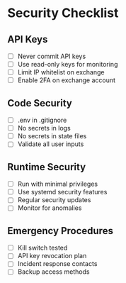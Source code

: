 # Security Checklist

## API Keys
- [ ] Never commit API keys
- [ ] Use read-only keys for monitoring
- [ ] Limit IP whitelist on exchange
- [ ] Enable 2FA on exchange account

## Code Security
- [ ] .env in .gitignore
- [ ] No secrets in logs
- [ ] No secrets in state files
- [ ] Validate all user inputs

## Runtime Security
- [ ] Run with minimal privileges
- [ ] Use systemd security features
- [ ] Regular security updates
- [ ] Monitor for anomalies

## Emergency Procedures
- [ ] Kill switch tested
- [ ] API key revocation plan
- [ ] Incident response contacts
- [ ] Backup access methods